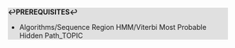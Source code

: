 <div style="margin:2em; background-color: #e0e0e0;">

<strong>↩PREREQUISITES↩</strong>

 * Algorithms/Sequence Region HMM/Viterbi Most Probable Hidden Path_TOPIC

</div>

